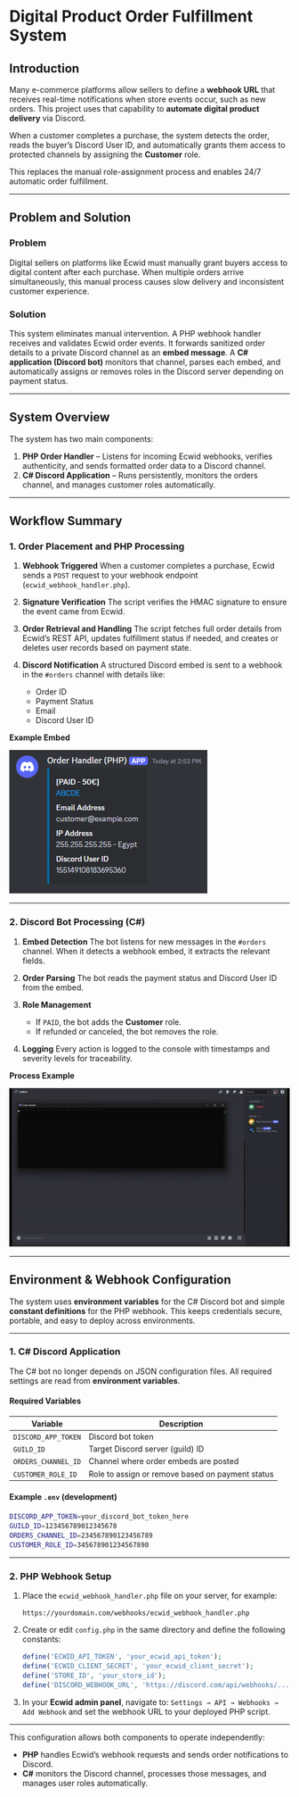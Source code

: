 # Digital Product Order Fulfillment System

## Introduction

Many e-commerce platforms allow sellers to define a **webhook URL** that receives real-time notifications when store events occur, such as new orders.
This project uses that capability to **automate digital product delivery** via Discord.

When a customer completes a purchase, the system detects the order, reads the buyer’s Discord User ID, and automatically grants them access to protected channels by assigning the **Customer** role.

This replaces the manual role-assignment process and enables 24/7 automatic order fulfillment.

---

## Problem and Solution

### Problem

Digital sellers on platforms like Ecwid must manually grant buyers access to digital content after each purchase.
When multiple orders arrive simultaneously, this manual process causes slow delivery and inconsistent customer experience.

### Solution

This system eliminates manual intervention.
A PHP webhook handler receives and validates Ecwid order events. It forwards sanitized order details to a private Discord channel as an **embed message**.
A **C# application (Discord bot)** monitors that channel, parses each embed, and automatically assigns or removes roles in the Discord server depending on payment status.

---

## System Overview

The system has two main components:

1. **PHP Order Handler** – Listens for incoming Ecwid webhooks, verifies authenticity, and sends formatted order data to a Discord channel.
2. **C# Discord Application** – Runs persistently, monitors the orders channel, and manages customer roles automatically.

---

## Workflow Summary

### 1. Order Placement and PHP Processing

1. **Webhook Triggered**
   When a customer completes a purchase, Ecwid sends a `POST` request to your webhook endpoint (`ecwid_webhook_handler.php`).

2. **Signature Verification**
   The script verifies the HMAC signature to ensure the event came from Ecwid.

3. **Order Retrieval and Handling**
   The script fetches full order details from Ecwid’s REST API, updates fulfillment status if needed, and creates or deletes user records based on payment state.

4. **Discord Notification**
   A structured Discord embed is sent to a webhook in the `#orders` channel with details like:

   * Order ID
   * Payment Status
   * Email
   * Discord User ID

**Example Embed**

![Embed Example](media/Embed%20Example.png)

---

### 2. Discord Bot Processing (C#)

1. **Embed Detection**
   The bot listens for new messages in the `#orders` channel. When it detects a webhook embed, it extracts the relevant fields.

2. **Order Parsing**
   The bot reads the payment status and Discord User ID from the embed.

3. **Role Management**

   * If `PAID`, the bot adds the **Customer** role.
   * If refunded or canceled, the bot removes the role.

4. **Logging**
   Every action is logged to the console with timestamps and severity levels for traceability.

**Process Example**

![Process Showcase](media/Process%20Showcase.gif)

---

## Environment & Webhook Configuration

The system uses **environment variables** for the C# Discord bot and simple **constant definitions** for the PHP webhook.
This keeps credentials secure, portable, and easy to deploy across environments.

---

### 1. C# Discord Application

The C# bot no longer depends on JSON configuration files.
All required settings are read from **environment variables**.

#### Required Variables

| Variable                                                           | Description                                      |
| ------------------------------------------------------------------ | ------------------------------------------------ |
| `DISCORD_APP_TOKEN`                                                | Discord bot token                                |
| `GUILD_ID`                                                         | Target Discord server (guild) ID                 |
| `ORDERS_CHANNEL_ID`                                                | Channel where order embeds are posted            |
| `CUSTOMER_ROLE_ID`                                                 | Role to assign or remove based on payment status |

#### Example `.env` (development)

```bash
DISCORD_APP_TOKEN=your_discord_bot_token_here
GUILD_ID=123456789012345678
ORDERS_CHANNEL_ID=234567890123456789
CUSTOMER_ROLE_ID=345678901234567890
```

---

### 2. PHP Webhook Setup

1. Place the `ecwid_webhook_handler.php` file on your server, for example:

   ```
   https://yourdomain.com/webhooks/ecwid_webhook_handler.php
   ```

2. Create or edit `config.php` in the same directory and define the following constants:

   ```php
   define('ECWID_API_TOKEN', 'your_ecwid_api_token');
   define('ECWID_CLIENT_SECRET', 'your_ecwid_client_secret');
   define('STORE_ID', 'your_store_id');
   define('DISCORD_WEBHOOK_URL', 'https://discord.com/api/webhooks/...'); 
   ```

3. In your **Ecwid admin panel**, navigate to:
   `Settings → API → Webhooks → Add Webhook`
   and set the webhook URL to your deployed PHP script.

---

This configuration allows both components to operate independently:

* **PHP** handles Ecwid’s webhook requests and sends order notifications to Discord.
* **C#** monitors the Discord channel, processes those messages, and manages user roles automatically.
